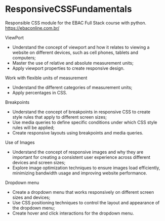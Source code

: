 # ResponsiveCSSFundamentals

Responsible CSS module for the EBAC Full Stack course with python. https://ebaconline.com.br/

ViewPort

- Understand the concept of viewport and how it relates to viewing a website on different devices, such as cell phones, tablets and computers;
- Master the use of relative and absolute measurement units;
- Apply viewport properties to create responsive design.

Work with flexible units of measurement

- Understand the different categories of measurement units;
- Apply percentages in CSS.

Breakpoints

- Understand the concept of breakpoints in responsive CSS to create style rules that apply to different screen sizes;
- Use media queries to define specific conditions under which CSS style rules will be applied;
- Create responsive layouts using breakpoints and media queries.

Use of Images

- Understand the concept of responsive images and why they are important for creating a consistent user experience across different devices and screen sizes;
- Explore image optimization techniques to ensure images load efficiently, minimizing bandwidth usage and improving website performance.

Dropdown menu

- Create a dropdown menu that works responsively on different screen sizes and devices;
- Use CSS positioning techniques to control the layout and appearance of the dropdown menu;
- Create hover and click interactions for the dropdown menu.

